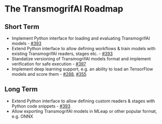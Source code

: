 # The TransmogrifAI Roadmap

## Short Term

- Implement Python interface for loading and evaluating TransmogrifAI models - [#393](https://github.com/salesforce/TransmogrifAI/issues/393)
- Extend Python interface to allow defining workflows & train models with existing TransmogrifAI readers, stages etc. - [#393](https://github.com/salesforce/TransmogrifAI/issues/393)
- Standatize versioning of TransmogrifAI models format and implement verification for safe execution - [#397](https://github.com/salesforce/TransmogrifAI/issues/397)
- Implement deep learning support, e.g. an ability to load an TensorFlow models and score them - [#288](https://github.com/salesforce/TransmogrifAI/issues/248), [#355](https://github.com/salesforce/TransmogrifAI/pull/355)


## Long Term

- Extend Python interface to allow defining custom readers & stages with Python code snippets - [#393](https://github.com/salesforce/TransmogrifAI/issues/393)
- Allow exporting TransmogrifAI models in MLeap or other popular format, e.g. ONNX
